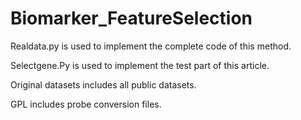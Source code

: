 # Biomarker_FeatureSelection
 
Realdata.py is used to implement the complete code of this method.

Selectgene.Py is used to implement the test part of this article.

Original datasets includes all public datasets.

GPL includes probe conversion files.

